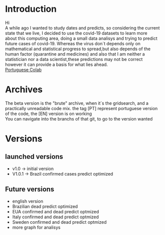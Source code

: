 # Introduction

Hi\
A while ago I wanted to study dates and predicts, so  considering the current state that we live, I decided to use the covid-19 datasets 
to learn more about this computing area, doing a small data analisys and trying to predict future cases of covid-19. Whereas the
virus don´t depends only on mathematical and statistical progress to spread,but  also depends of the human factor (quarantine
and medicines) and also that I am neither a statistician nor a data scientist,these predictions may not be correct
however it can provide a basis for what lies ahead.\
[Portuguese Colab ](https://colab.research.google.com/drive/1XLlsxideUs9fW70iAguKt_t4kq_eeW_0)
# Archives
The beta version is the "brute" archive, when it´s the gridsearch, and a practically unreadable code mix.
the tag [PT] represent portuguese version of the code, the [EN] version is on working\
You can navigate into the branchs of that git, to go to the version wanted
# Versions
## launched versions
* v1.0 -> initial version
* V1.0.1 -> Brazil confirmed cases predict optimized
## Future versions
* english version
* Brazilian dead predict optimized
* EUA confirmed and dead predict optmized
* Italy confirmed and dead predict optmized
* Sweden confirmed and dead predict optmized
* more graph for analisys
